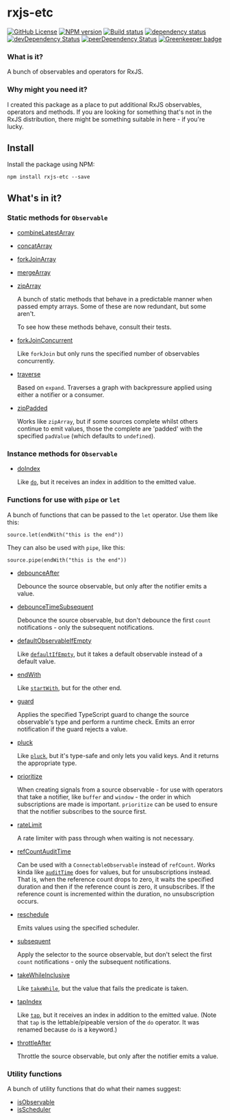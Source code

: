 # rxjs-etc

[![GitHub License](https://img.shields.io/badge/license-MIT-blue.svg)](https://github.com/cartant/rxjs-etc/blob/master/LICENSE)
[![NPM version](https://img.shields.io/npm/v/rxjs-etc.svg)](https://www.npmjs.com/package/rxjs-etc)
[![Build status](https://img.shields.io/travis/cartant/rxjs-etc.svg)](http://travis-ci.org/cartant/rxjs-etc)
[![dependency status](https://img.shields.io/david/cartant/rxjs-etc.svg)](https://david-dm.org/cartant/rxjs-etc)
[![devDependency Status](https://img.shields.io/david/dev/cartant/rxjs-etc.svg)](https://david-dm.org/cartant/rxjs-etc#info=devDependencies)
[![peerDependency Status](https://img.shields.io/david/peer/cartant/rxjs-etc.svg)](https://david-dm.org/cartant/rxjs-etc#info=peerDependencies)
[![Greenkeeper badge](https://badges.greenkeeper.io/cartant/rxjs-etc.svg)](https://greenkeeper.io/)

### What is it?

A bunch of observables and operators for RxJS.

### Why might you need it?

I created this package as a place to put additional RxJS observables, operators and methods. If you are looking for something that's not in the RxJS distribution, there might be something suitable in here - if you're lucky.

## Install

Install the package using NPM:

```
npm install rxjs-etc --save
```

## What's in it?

### Static methods for `Observable`

* [combineLatestArray](./source/observable/combineLatestArray.ts)
* [concatArray](./source/observable/concatArray.ts)
* [forkJoinArray](./source/observable/forkJoinArray.ts)
* [mergeArray](./source/observable/mergeArray.ts)
* [zipArray](./source/observable/zipArray.ts)

    A bunch of static methods that behave in a predictable manner when passed empty arrays. Some of these are now redundant, but some aren't.

    To see how these methods behave, consult their tests.

* [forkJoinConcurrent](./source/observable/forkJoinConcurrent.ts)

    Like `forkJoin` but only runs the specified number of observables concurrently.

* [traverse](./source/observable/traverse.ts)

    Based on `expand`. Traverses a graph with backpressure applied using either a notifier or a consumer.

* [zipPadded](./source/observable/zipPadded.ts)

    Works like `zipArray`, but if some sources complete whilst others continue to emit values, those the complete are 'padded' with the specified `padValue` (which defaults to `undefined`).

### Instance methods for `Observable`

* [doIndex](./source/operator/doIndex.ts)

    Like [`do`](http://reactivex.io/rxjs/class/es6/Observable.js~Observable.html#instance-method-do), but it receives an index in addition to the emitted value.

### Functions for use with `pipe` or `let`

A bunch of functions that can be passed to the `let` operator. Use them like this:

    source.let(endWith("this is the end"))

They can also be used with `pipe`, like this:

    source.pipe(endWith("this is the end"))

* [debounceAfter](./source/operators/debounceAfter.ts)

    Debounce the source observable, but only after the notifier emits a value.

* [debounceTimeSubsequent](./source/operators/debounceTimeSubsequent.ts)

    Debounce the source observable, but don't debounce the first `count` notifications - only the subsequent notifications.

* [defaultObservableIfEmpty](./source/operators/defaultObservableIfEmpty.ts)

    Like [`defaultIfEmpty`](http://reactivex.io/rxjs/class/es6/Observable.js~Observable.html#instance-method-defaultIfEmpty), but it takes a default observable instead of a default value.

* [endWith](./source/operators/endWith.ts)

    Like [`startWith`](http://reactivex.io/rxjs/class/es6/Observable.js~Observable.html#instance-method-startWith), but for the other end.

* [guard](./source/operators/guard.ts)

    Applies the specified TypeScript guard to change the source observable's type and perform a runtime check. Emits an error notification if the guard rejects a value.

* [pluck](./source/operators/pluck.ts)

    Like [`pluck`](http://reactivex.io/rxjs/class/es6/Observable.js~Observable.html#instance-method-pluck), but it's type-safe and only lets you valid keys. And it returns the appropriate type.

* [prioritize](./source/operators/prioritize.ts)

    When creating signals from a source observable - for use with operators that take a notifier, like `buffer` and `window` - the order in which subscriptions are made is important. `prioritize` can be used to ensure that the notifier subscribes to the source first.

* [rateLimit](./source/operators/rateLimit.ts)

    A rate limiter with pass through when waiting is not necessary.

* [refCountAuditTime](./source/operators/refCountAuditTime.ts)

    Can be used with a `ConnectableObservable` instead of `refCount`. Works kinda like [`auditTime`](http://reactivex.io/rxjs/class/es6/Observable.js~Observable.html#instance-method-auditTime) does for values, but for unsubscriptions instead. That is, when the reference count drops to zero, it waits the specified duration and then if the reference count is zero, it unsubscribes. If the reference count is incremented within the duration, no unsubscription occurs.

* [reschedule](./source/operators/reschedule.ts)

    Emits values using the specified scheduler.

* [subsequent](./source/operators/subsequent.ts)

    Apply the selector to the source observable, but don't select the first `count` notifications - only the subsequent notifications.

* [takeWhileInclusive](./source/operators/takeWhileInclusive.ts)

    Like [`takeWhile`](http://reactivex.io/rxjs/class/es6/Observable.js~Observable.html#instance-method-takeWhile), but the value that fails the predicate is taken.

* [tapIndex](./source/operators/tagIndex.ts)

    Like [`tap`](https://github.com/ReactiveX/rxjs/blob/5.5.2/src/operators/tap.ts#L54-L60), but it receives an index in addition to the emitted value. (Note that `tap` is the lettable/pipeable version of the `do` operator. It was renamed because `do` is a keyword.)

* [throttleAfter](./source/operators/throttleAfter.ts)

    Throttle the source observable, but only after the notifier emits a value.

### Utility functions

A bunch of utility functions that do what their names suggest:

* [isObservable](./source/util.ts)
* [isScheduler](./source/util.ts)